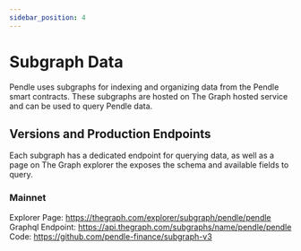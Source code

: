 ```yaml
---
sidebar_position: 4
---
```


# Subgraph Data

Pendle uses subgraphs for indexing and organizing data from the Pendle smart contracts. These subgraphs are hosted on The Graph hosted service and can be used to query Pendle data.

## Versions and Production Endpoints
Each subgraph has a dedicated endpoint for querying data, as well as a page on The Graph explorer the exposes the schema and available fields to query.

### Mainnet
Explorer Page: https://thegraph.com/explorer/subgraph/pendle/pendle
Graphql Endpoint: https://api.thegraph.com/subgraphs/name/pendle/pendle
Code: https://github.com/pendle-finance/subgraph-v3
